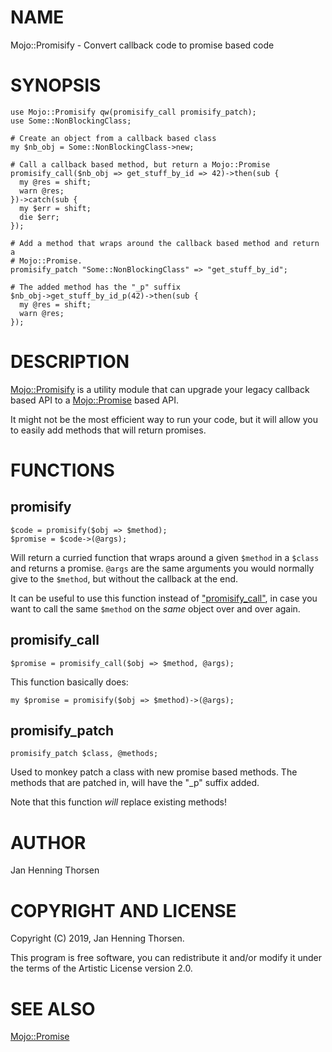 # NAME

Mojo::Promisify - Convert callback code to promise based code

# SYNOPSIS

    use Mojo::Promisify qw(promisify_call promisify_patch);
    use Some::NonBlockingClass;

    # Create an object from a callback based class
    my $nb_obj = Some::NonBlockingClass->new;

    # Call a callback based method, but return a Mojo::Promise
    promisify_call($nb_obj => get_stuff_by_id => 42)->then(sub {
      my @res = shift;
      warn @res;
    })->catch(sub {
      my $err = shift;
      die $err;
    });

    # Add a method that wraps around the callback based method and return a
    # Mojo::Promise.
    promisify_patch "Some::NonBlockingClass" => "get_stuff_by_id";

    # The added method has the "_p" suffix
    $nb_obj->get_stuff_by_id_p(42)->then(sub {
      my @res = shift;
      warn @res;
    });

# DESCRIPTION

[Mojo::Promisify](https://metacpan.org/pod/Mojo::Promisify) is a utility module that can upgrade your legacy callback
based API to a [Mojo::Promise](https://metacpan.org/pod/Mojo::Promise) based API.

It might not be the most efficient way to run your code, but it will allow
you to easily add methods that will return promises.

# FUNCTIONS

## promisify

    $code = promisify($obj => $method);
    $promise = $code->(@args);

Will return a curried function that wraps around a given `$method` in a
`$class` and returns a promise. `@args` are the same arguments you would
normally give to the `$method`, but without the callback at the end.

It can be useful to use this function instead of ["promisify\_call"](#promisify_call), in case
you want to call the same `$method` on the _same_ object over and over again.

## promisify\_call

    $promise = promisify_call($obj => $method, @args);

This function basically does:

    my $promise = promisify($obj => $method)->(@args);

## promisify\_patch

    promisify_patch $class, @methods;

Used to monkey patch a class with new promise based methods. The methods that
are patched in, will have the "\_p" suffix added.

Note that this function _will_ replace existing methods!

# AUTHOR

Jan Henning Thorsen

# COPYRIGHT AND LICENSE

Copyright (C) 2019, Jan Henning Thorsen.

This program is free software, you can redistribute it and/or modify it under
the terms of the Artistic License version 2.0.

# SEE ALSO

[Mojo::Promise](https://metacpan.org/pod/Mojo::Promise)
